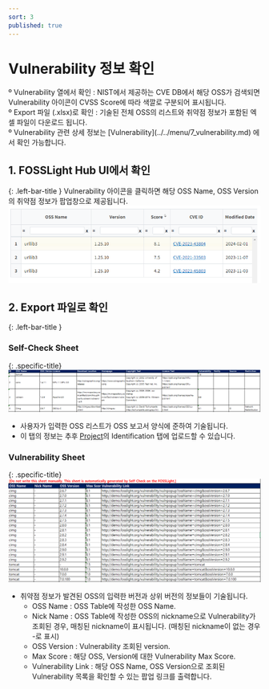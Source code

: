 ```yaml
---
sort: 3
published: true
---
```


# Vulnerability 정보 확인

<div class="note">
 º Vulnerability 열에서 확인 : NIST에서 제공하는 CVE DB에서 해당 OSS가 검색되면 Vulnerability 아이콘이 CVSS Score에 따라 색깔로 구분되어 표시됩니다.<br>
 º Export 파일 (.xlsx)로 확인 : 기술된 전체 OSS의 리스트와 취약점 정보가 포함된 엑셀 파일이 다운로드 됩니다. <br>
 º Vulnerability 관련 상세 정보는 [Vulnerability](../../menu/7_vulnerability.md) 에서 확인 가능합니다.  
</div>


## 1. FOSSLight Hub UI에서 확인  
{: .left-bar-title }
Vulnerability 아이콘을 클릭하면 해당 OSS Name, OSS Version의 취약점 정보가 팝업창으로 제공됩니다.  
![self_pop](images/3_self_check_vul.png)  


## 2. Export 파일로 확인
{: .left-bar-title }
### Self-Check Sheet
{: .specific-title}  
![self_check_sheet](images/3_self_sheet1.png)  
- 사용자가 입력한 OSS 리스트가 OSS 보고서 양식에 준하여 기술됩니다.  
- 이 탭의 정보는 추후 [Project](../../menu/4_project.md)의 Identification 탭에 업로드할 수 있습니다.  
     

### Vulnerability Sheet
{: .specific-title}  
![self_check_sheet2](images/3_self_sheet2.png) 
- 취약점 정보가 발견된 OSS의 입력한 버전과 상위 버전의 정보들이 기술됩니다.  
    - OSS Name : OSS Table에 작성한 OSS Name.
    - Nick Name : OSS Table에 작성한 OSS의 nickname으로 Vulnerability가 조회된 경우, 매칭된 nickname이 표시됩니다. (매칭된 nickname이 없는 경우 -로 표시)
    - OSS Version : Vulnerability 조회된 version.
    - Max Score : 해당 OSS, Version에 대한 Vulnerability Max Score.
    - Vulnerability Link : 해당 OSS Name, OSS Version으로 조회된 Vulnerability 목록을 확인할 수 있는 팝업 링크를 출력합니다.

   
